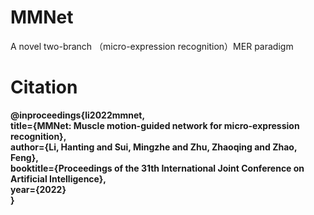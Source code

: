 # MMNet
A novel two-branch （micro-expression recognition）MER paradigm
# Citation
**@inproceedings{li2022mmnet,<br>
  title={MMNet: Muscle motion-guided network for micro-expression recognition},<br>
  author={Li, Hanting and Sui, Mingzhe and Zhu, Zhaoqing and Zhao, Feng},<br>
  booktitle={Proceedings of the 31th International Joint Conference on Artificial Intelligence},<br>
  year={2022}<br>
}<br>**
